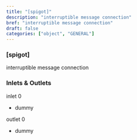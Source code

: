 ```yaml
---
title: "[spigot]"
description: "interruptible message connection"
bref: "interruptible message connection"
draft: false
categories: ["object", "GENERAL"]
---
```


### [spigot]

interruptible message connection

### Inlets & Outlets

inlet 0

 - dummy

outlet 0

 - dummy
 

